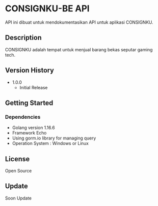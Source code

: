 # CONSIGNKU-BE API

API ini dibuat untuk mendokumentasikan API untuk aplikasi CONSIGNKU.

## Description

CONSIGNKU adalah tempat untuk menjual barang bekas seputar gaming tech.

## Version History

- 1.0.0
  - Initial Release

## Getting Started

### Dependencies

- Golang version 1.16.6
- Framework Echo
- Using gorm.io library for managing query
- Operation System : Windows or Linux

## License

Open Source

## Update

Soon Update
